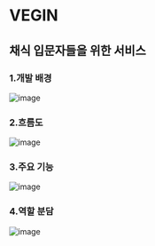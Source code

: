 # VEGIN

## 채식 입문자들을 위한 서비스


### 1.개발 배경

![image](https://user-images.githubusercontent.com/49148640/139930425-487608e9-7ff2-40e1-8526-1a658cd5f520.png)


### 2.흐름도
![image](https://user-images.githubusercontent.com/49148640/139929906-c20cf786-b393-4f80-a88d-e84223ec5732.png)


### 3.주요 기능
![image](https://user-images.githubusercontent.com/49148640/139929977-e51d934f-0663-44b9-aa14-85440969a2a4.png)

### 4.역할 분담
![image](https://user-images.githubusercontent.com/49148640/139930567-6d98e1d5-92d9-4d67-94fb-c6a1780b7e78.png)
